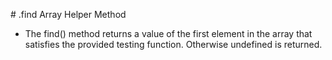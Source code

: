 # .find Array Helper Method

- The find() method returns a value of the first element in the array that satisfies the provided testing function. Otherwise undefined is returned.